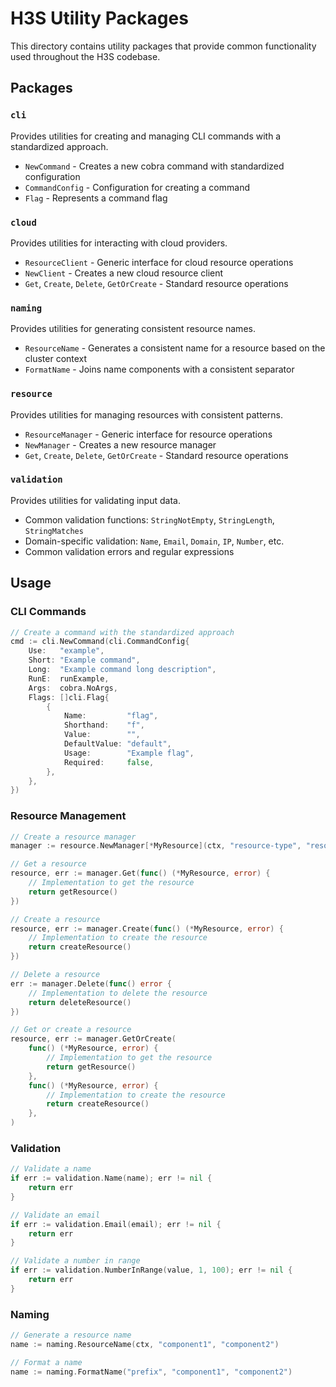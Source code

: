 # H3S Utility Packages

This directory contains utility packages that provide common functionality used throughout the H3S codebase.

## Packages

### `cli`

Provides utilities for creating and managing CLI commands with a standardized approach.

- `NewCommand` - Creates a new cobra command with standardized configuration
- `CommandConfig` - Configuration for creating a command
- `Flag` - Represents a command flag

### `cloud`

Provides utilities for interacting with cloud providers.

- `ResourceClient` - Generic interface for cloud resource operations
- `NewClient` - Creates a new cloud resource client
- `Get`, `Create`, `Delete`, `GetOrCreate` - Standard resource operations

### `naming`

Provides utilities for generating consistent resource names.

- `ResourceName` - Generates a consistent name for a resource based on the cluster context
- `FormatName` - Joins name components with a consistent separator

### `resource`

Provides utilities for managing resources with consistent patterns.

- `ResourceManager` - Generic interface for resource operations
- `NewManager` - Creates a new resource manager
- `Get`, `Create`, `Delete`, `GetOrCreate` - Standard resource operations

### `validation`

Provides utilities for validating input data.

- Common validation functions: `StringNotEmpty`, `StringLength`, `StringMatches`
- Domain-specific validation: `Name`, `Email`, `Domain`, `IP`, `Number`, etc.
- Common validation errors and regular expressions

## Usage

### CLI Commands

```go
// Create a command with the standardized approach
cmd := cli.NewCommand(cli.CommandConfig{
    Use:   "example",
    Short: "Example command",
    Long:  "Example command long description",
    RunE:  runExample,
    Args:  cobra.NoArgs,
    Flags: []cli.Flag{
        {
            Name:         "flag",
            Shorthand:    "f",
            Value:        "",
            DefaultValue: "default",
            Usage:        "Example flag",
            Required:     false,
        },
    },
})
```

### Resource Management

```go
// Create a resource manager
manager := resource.NewManager[*MyResource](ctx, "resource-type", "resource-name")

// Get a resource
resource, err := manager.Get(func() (*MyResource, error) {
    // Implementation to get the resource
    return getResource()
})

// Create a resource
resource, err := manager.Create(func() (*MyResource, error) {
    // Implementation to create the resource
    return createResource()
})

// Delete a resource
err := manager.Delete(func() error {
    // Implementation to delete the resource
    return deleteResource()
})

// Get or create a resource
resource, err := manager.GetOrCreate(
    func() (*MyResource, error) {
        // Implementation to get the resource
        return getResource()
    },
    func() (*MyResource, error) {
        // Implementation to create the resource
        return createResource()
    },
)
```

### Validation

```go
// Validate a name
if err := validation.Name(name); err != nil {
    return err
}

// Validate an email
if err := validation.Email(email); err != nil {
    return err
}

// Validate a number in range
if err := validation.NumberInRange(value, 1, 100); err != nil {
    return err
}
```

### Naming

```go
// Generate a resource name
name := naming.ResourceName(ctx, "component1", "component2")

// Format a name
name := naming.FormatName("prefix", "component1", "component2")
```
